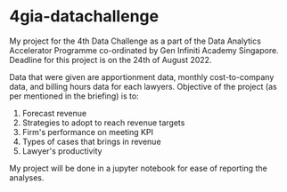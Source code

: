 # 4gia-datachallenge
My project for the 4th Data Challenge as a part of the Data Analytics Accelerator Programme co-ordinated by Gen Infiniti Academy Singapore.
Deadline for this project is on the 24th of August 2022.

Data that were given are apportionment data, monthly cost-to-company data, and billing hours data for each lawyers.
Objective of the project (as per mentioned in the briefing) is to: 
1. Forecast revenue
2. Strategies to adopt to reach revenue targets
3. Firm's performance on meeting KPI
4. Types of cases that brings in revenue
5. Lawyer's productivity

My project will be done in a jupyter notebook for ease of reporting the analyses.
